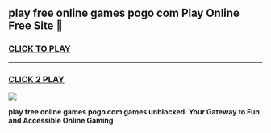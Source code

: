 
## play free online games pogo com Play Online Free Site 👋
<h3>
<a href="https://download.freeplayer.one?title=play_free_online_games_pogo_com&ref=21F">CLICK TO PLAY</a></h3>
<hr>

<h3>
<a href="https://download.freeplayer.one?title=play_free_online_games_pogo_com&ref=21F">CLICK 2 PLAY</a>
  
</h3>

<a href="https://download.freeplayer.one?title=play_free_online_games_pogo_com&ref=21F"><img src="https://cdnb.artstation.com/p/assets/images/images/032/539/853/original/anto-thomas-button-gif.gif"></a>


**play free online games pogo com games unblocked: Your Gateway to Fun and Accessible Online Gaming**
